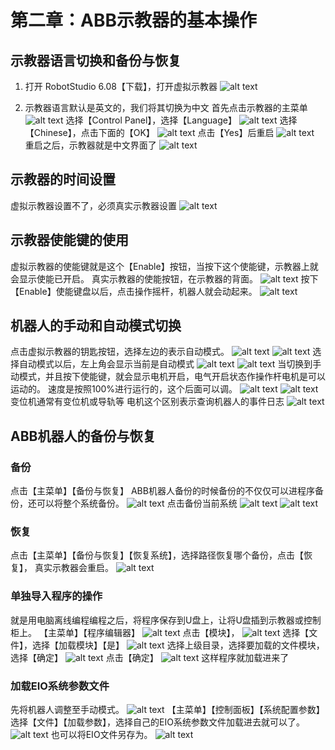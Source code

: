 # 第二章：ABB示教器的基本操作

## 示教器语言切换和备份与恢复

1. 打开 RobotStudio 6.08【下载】，打开虚拟示教器
![alt text](img2/1.png)

2. 示教器语言默认是英文的，我们将其切换为中文
首先点击示教器的主菜单
![alt text](img2/2.png)
选择【Control Panel】，选择【Language】
![alt text](img2/3.png)
选择【Chinese】，点击下面的【OK】
![alt text](img2/4.png)
点击【Yes】后重启
![alt text](img2/5.png)
重启之后，示教器就是中文界面了
![alt text](img2/6.png)

## 示教器的时间设置
虚拟示教器设置不了，必须真实示教器设置
![alt text](img2/7.png)
## 示教器使能键的使用
虚拟示教器的使能键就是这个【Enable】按钮，当按下这个使能键，示教器上就会显示使能已开启。
真实示教器的使能按钮，在示教器的背面。
![alt text](img2/8.png)
按下【Enable】使能键盘以后，点击操作摇杆，机器人就会动起来。
![alt text](img2/9.png)

## 机器人的手动和自动模式切换
点击虚拟示教器的钥匙按钮，选择左边的表示自动模式。
![alt text](img2/10.png)
![alt text](img2/11.png)
选择自动模式以后，左上角会显示当前是自动模式
![alt text](img2/12.png)
![alt text](img2/13.png)
当切换到手动模式，并且按下使能键，就会显示电机开启，电气开启状态作操作杆电机是可以运动的。
速度是按照100%进行运行的，这个后面可以调。
![alt text](img2/14.png)
![alt text](img2/15.png)
变位机通常有变位机或导轨等
电机这个区别表示查询机器人的事件日志
![alt text](img2/16.png)

## ABB机器人的备份与恢复
### 备份
点击【主菜单】【备份与恢复】
ABB机器人备份的时候备份的不仅仅可以进程序备份，还可以将整个系统备份。
![alt text](img2/17.png)
点击备份当前系统
![alt text](img2/18.png)
![alt text](img2/19.png)

### 恢复
点击【主菜单】【备份与恢复】【恢复系统】，选择路径恢复哪个备份，点击【恢复】，
真实示教器会重启。
![alt text](img2/20.png)

### 单独导入程序的操作
就是用电脑离线编程编程之后，将程序保存到U盘上，让将U盘插到示教器或控制柜上。
【主菜单】【程序编辑器】
![alt text](img2/21.png)
点击【模块】，
![alt text](img2/22.png)
选择【文件】，选择【加载模块】【是】
![alt text](img2/23.png)
选择上级目录，选择要加载的文件模块，选择【确定】
![alt text](img2/24.png)
点击【确定】
![alt text](img2/25.png)
这样程序就加载进来了

### 加载EIO系统参数文件
先将机器人调整至手动模式。
![alt text](img2/26.png)
【主菜单】【控制面板】【系统配置参数】
选择【文件】【加载参数】，选择自己的EIO系统参数文件加载进去就可以了。
![alt text](img2/27.png)
也可以将EIO文件另存为。
![alt text](img2/28.png)















